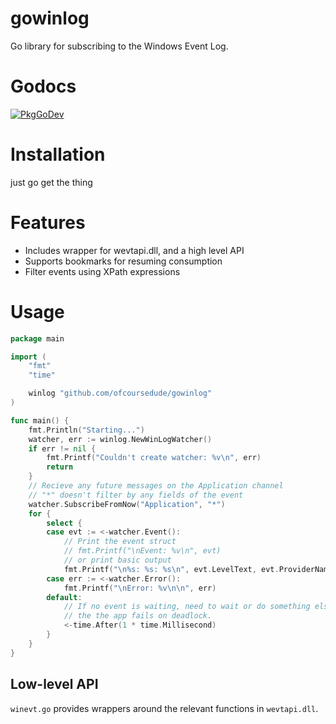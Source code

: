 # gowinlog
Go library for subscribing to the Windows Event Log.

Godocs
=======

[![PkgGoDev](https://pkg.go.dev/badge/github.com/ofcoursedude/gowinlog)](https://pkg.go.dev/github.com/ofcoursedude/gowinlog)

Installation
=======

just go get the thing

Features
========

- Includes wrapper for wevtapi.dll, and a high level API
- Supports bookmarks for resuming consumption
- Filter events using XPath expressions 

Usage
=======

``` Go
package main

import (
	"fmt"
	"time"

	winlog "github.com/ofcoursedude/gowinlog"
)

func main() {
	fmt.Println("Starting...")
	watcher, err := winlog.NewWinLogWatcher()
	if err != nil {
		fmt.Printf("Couldn't create watcher: %v\n", err)
		return
	}
	// Recieve any future messages on the Application channel
	// "*" doesn't filter by any fields of the event
	watcher.SubscribeFromNow("Application", "*")
	for {
		select {
		case evt := <-watcher.Event():
			// Print the event struct
			// fmt.Printf("\nEvent: %v\n", evt)
			// or print basic output
			fmt.Printf("\n%s: %s: %s\n", evt.LevelText, evt.ProviderName, evt.Msg)
		case err := <-watcher.Error():
			fmt.Printf("\nError: %v\n\n", err)
		default:
			// If no event is waiting, need to wait or do something else, otherwise
			// the the app fails on deadlock.
			<-time.After(1 * time.Millisecond)
		}
	}
}
```

Low-level API
------

`winevt.go` provides wrappers around the relevant functions in `wevtapi.dll`.
